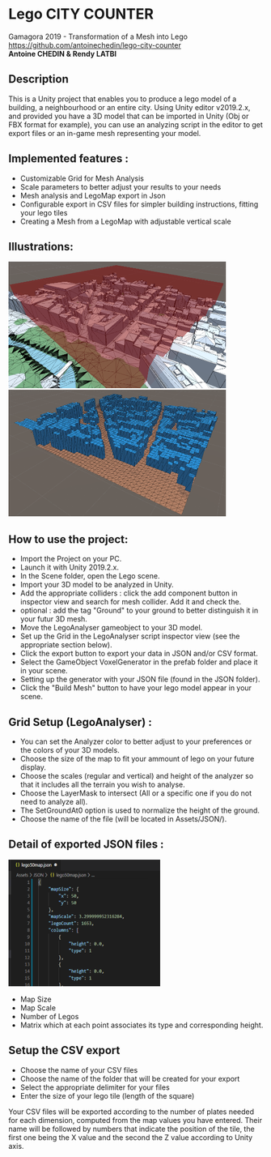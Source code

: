 # Lego CITY COUNTER
Gamagora 2019 - Transformation of a Mesh into Lego<br>
https://github.com/antoinechedin/lego-city-counter<br>
**Antoine CHEDIN & Rendy LATBI**

## Description

This is a Unity project that enables you to produce a lego model of a building, a neighbourhood or an entire city. Using Unity editor v2019.2.x, and provided you have a 3D model that can be imported in Unity (Obj or FBX format for example), you can use an analyzing script in the editor to get export files  or an in-game mesh representing your model.

## Implemented features :
- Customizable Grid for Mesh Analysis
- Scale parameters to better adjust your results to your needs
- Mesh analysis and LegoMap export in Json
- Configurable export in CSV files for simpler building instructions, fitting your lego tiles
- Creating a Mesh from a LegoMap with adjustable vertical scale

## Illustrations: 
<img src="Assets/Img/Terrain.PNG" data-canonical-src="Assets/Img/Terrain.PNG" width="430" height="250" /> <img src="Assets/Img/Lego.PNG" data-canonical-src="Assets/Img/Lego.PNG" width="430" height="250" />

## How to use the project:
- Import the Project on your PC.
- Launch it with Unity 2019.2.x.
- In the Scene folder, open the Lego scene.
- Import your 3D model to be analyzed in Unity.
- Add the appropriate colliders : click the add component button in inspector view and search for mesh collider. Add it and check the.
- optional : add the tag "Ground" to your ground to better distinguish it in your futur 3D mesh.
- Move the LegoAnalyser gameobject to your 3D model.
- Set up the Grid in the LegoAnalyser script inspector view (see the appropriate section below).
- Click the export button to export your data in JSON and/or CSV format.
- Select the GameObject VoxelGenerator in the prefab folder and place it in your scene.
- Setting up the generator with your JSON file (found in the JSON folder).
- Click the "Build Mesh" button to have your lego model appear in your scene.

## Grid Setup (LegoAnalyser) :
- You can set the Analyzer color to better adjust to your preferences or the colors of your 3D models.
- Choose the size of the map to fit your ammount of lego on your future display.
- Choose the scales (regular and vertical) and height of the analyzer so that it includes all the terrain you wish to analyse.
- Choose the LayerMask to intersect (All or a specific one if you do not need to analyze all).
- The SetGroundAt0 option is used to normalize the height of the ground.
- Choose the name of the file (will be located in Assets/JSON/).

## Detail of exported JSON files :
<img src="Assets/Img/JSON.PNG" data-canonical-src="Assets/Img/JSON.PNG" width="300" height="250" /><br>
- Map Size
- Map Scale
- Number of Legos
- Matrix which at each point associates its type and corresponding height.

## Setup the CSV export

- Choose the name of your CSV files
- Choose the name of the folder that will be created for your export
- Select the appropriate delimiter for your files
- Enter the size of your lego tile (length of the square)

Your CSV files will be exported according to the number of plates needed for each dimension, computed from the map values you have entered. Their name will be followed by numbers that indicate the position of the tile, the first one being the X value and the second the Z value according to Unity axis.
